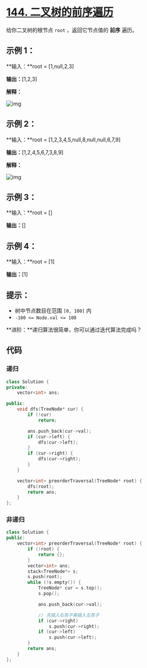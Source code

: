 # [144. 二叉树的前序遍历](https://leetcode.cn/problems/binary-tree-preorder-traversal/)

给你二叉树的根节点 `root` ，返回它节点值的 **前序** 遍历。

## **示例 1：**

**输入：**root = [1,null,2,3]

**输出：**[1,2,3]

**解释：**

![img](https://gitee.com/chen-houchao/images/raw/master/202505201007517.png)

## **示例 2：**

**输入：**root = [1,2,3,4,5,null,8,null,null,6,7,9]

**输出：**[1,2,4,5,6,7,3,8,9]

**解释：**

![img](https://assets.leetcode.com/uploads/2024/08/29/tree_2.png)

## **示例 3：**

**输入：**root = []

**输出：**[]

## **示例 4：**

**输入：**root = [1]

**输出：**[1]

## **提示：**

- 树中节点数目在范围 `[0, 100]` 内
- `-100 <= Node.val <= 100`

**进阶：**递归算法很简单，你可以通过迭代算法完成吗？

## 代码

### 递归

```cpp
class Solution {
private:
    vector<int> ans;

public:
    void dfs(TreeNode* cur) {
        if (!cur)
            return;

        ans.push_back(cur->val);
        if (cur->left) {
            dfs(cur->left);
        }
        if (cur->right) {
            dfs(cur->right);
        }
    }

    vector<int> preorderTraversal(TreeNode* root) {
        dfs(root);
        return ans;
    }
};
```

### 非递归

```cpp
class Solution {
public:
    vector<int> preorderTraversal(TreeNode* root) {
        if (!root) {
            return {};
        }
        vector<int> ans;
        stack<TreeNode*> s;
        s.push(root);
        while (!s.empty()) {
            TreeNode* cur = s.top();
            s.pop();

            ans.push_back(cur->val);

            // 先插入右孩子再插入左孩子
            if (cur->right)
                s.push(cur->right);
            if (cur->left)
                s.push(cur->left);
        }
        return ans;
    }
};
```

